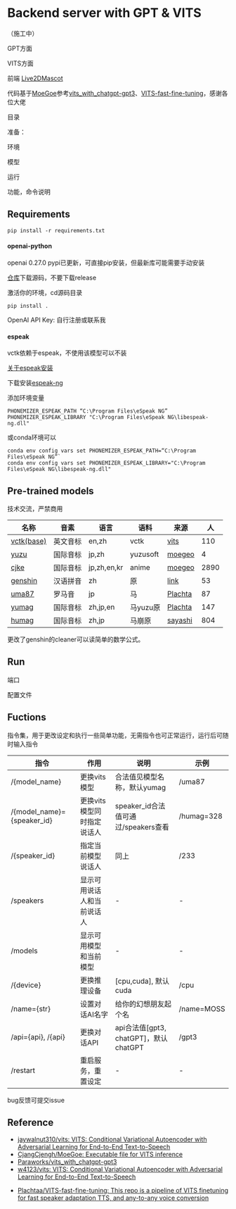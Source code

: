 # Backend server with GPT & VITS

（施工中）

GPT方面

VITS方面

前端 [Live2DMascot](https://github.com/Arkueid/Live2DMascot)

代码基于[MoeGoe](https://github.com/CjangCjengh/MoeGoe)参考[vits_with_chatgpt-gpt3](https://github.com/Paraworks/vits_with_chatgpt-gpt3)、[VITS-fast-fine-tuning](https://github.com/Plachtaa/VITS-fast-fine-tuning)，感谢各位大佬



目录

准备：

环境

模型

运行

功能，命令说明



## Requirements

```
pip install -r requirements.txt
```

#### openai-python

openai 0.27.0 pypi已更新，可直接pip安装，但最新库可能需要手动安装

[仓库](https://github.com/openai/openai-python)下载源码，不要下载release

激活你的环境，cd源码目录

```
pip install .
```

OpenAI API Key: 自行注册或联系我

#### espeak

vctk依赖于espeak，不使用该模型可以不装

[关于espeak安装](https://github.com/bootphon/phonemizer/issues/44)

下载安装[espeak-ng](https://github.com/espeak-ng/espeak-ng/releases)

添加环境变量

```
PHONEMIZER_ESPEAK_PATH “C:\Program Files\eSpeak NG”
PHONEMIZER_ESPEAK_LIBRARY "C:\Program Files\eSpeak NG\libespeak-ng.dll"
```

或conda环境可以

```
conda env config vars set PHONEMIZER_ESPEAK_PATH=“C:\Program Files\eSpeak NG”`
conda env config vars set PHONEMIZER_ESPEAK_LIBRARY="C:\Program Files\eSpeak NG\libespeak-ng.dll"
```

## Pre-trained models

技术交流，严禁商用

| 名称                                                         | 音素     | 语言        | 语料     | 来源                                                         | 人   |
| ------------------------------------------------------------ | -------- | ----------- | -------- | ------------------------------------------------------------ | ---- |
| [vctk(base)](https://drive.google.com/drive/folders/1ksarh-cJf3F5eKJjLVWY0X1j1qsQqiS2) | 英文音标 | en,zh       | vctk     | [vits](https://github.com/jaywalnut310/vits)                 | 110  |
| [yuzu](https://sjtueducn-my.sharepoint.com/:u:/g/personal/cjang_cjengh_sjtu_edu_cn/EQ0IKHchgzZAt0E6GryW17EBsIlIkmby6BcO9FtoODjwNQ?e=5uzWtj) | 国际音标 | jp,zh       | yuzusoft | [moegeo](https://github.com/CjangCjengh/TTSModels)           | 4    |
| [cjke](https://sjtueducn-my.sharepoint.com/:u:/g/personal/cjang_cjengh_sjtu_edu_cn/EfW8nGHBejxEisHhxVjq1v4BOxqT7YJ-p_pudTPEoDDxxw?e=O8DNrR) | 国际音标 | jp,zh,en,kr | anime    | [moegeo](https://github.com/CjangCjengh/TTSModels)           | 2890 |
| [genshin](https://huggingface.co/lrioxh/vits/blob/main/G_809000.pth) | 汉语拼音 | zh          | 原       | [link](http://nscc-gz.cn/)                                   | 53   |
| [uma87](https://huggingface.co/spaces/Plachta/VITS-Umamusume-voice-synthesizer/blob/main/pretrained_models/G_jp.pth) | 罗马音   | jp          | 马       | [Plachta](https://huggingface.co/spaces/Plachta/VITS-Umamusume-voice-synthesizer) | 87   |
| [yumag](https://huggingface.co/spaces/Plachta/VITS-Umamusume-voice-synthesizer/blob/main/pretrained_models/G_trilingual.pth) | 国际音标 | zh,jp,en    | 马yuzu原 | [Plachta](https://huggingface.co/spaces/Plachta/VITS-Umamusume-voice-synthesizer) | 147  |
| [humag](https://huggingface.co/spaces/Plachta/VITS-Umamusume-voice-synthesizer) | 国际音标 | zh,jp       | 马崩原   | [sayashi](https://huggingface.co/spaces/sayashi/vits-uma-genshin-honkai) | 804  |

更改了genshin的cleaner可以读简单的数学公式。

## Run

端口

配置文件

## Fuctions
指令集，用于更改设定和执行一些简单功能，无需指令也可正常运行，运行后可随时输入指令

| 指令                       | 作用                       | 说明                                  | 示例       |
| -------------------------- | -------------------------- | ------------------------------------- | ---------- |
| /{model_name}              | 更换vits模型               | 合法值见模型名称，默认yumag           | /uma87     |
| /{model_name}={speaker_id} | 更换vits模型同时指定说话人 | speaker_id合法值可通过/speakers查看   | /humag=328 |
| /{speaker_id}              | 指定当前模型说话人         | 同上                                  | /233       |
| /speakers                  | 显示可用说话人和当前说话人 | -                                     | -          |
| /models                    | 显示可用模型和当前模型     | -                                     | -          |
| /{device}                  | 更换推理设备               | [cpu,cuda], 默认cuda                  | /cpu       |
| /name={str}                | 设置对话AI名字             | 给你的幻想朋友起个名                  | /name=MOSS |
| /api={api}, /{api}         | 更换对话API                | api合法值[gpt3, chatGPT]，默认chatGPT | /gpt3      |
| /restart                   | 重启服务，重置设定         | -                                     | -          |



bug反馈可提交issue

## Reference
- [jaywalnut310/vits: VITS: Conditional Variational Autoencoder with Adversarial Learning for End-to-End Text-to-Speech](https://github.com/jaywalnut310/vits)
- [CjangCjengh/MoeGoe: Executable file for VITS inference](https://github.com/CjangCjengh/MoeGoe)
- [Paraworks/vits_with_chatgpt-gpt3](https://github.com/Paraworks/vits_with_chatgpt-gpt3)
- [w4123/vits: VITS: Conditional Variational Autoencoder with Adversarial Learning for End-to-End Text-to-Speech](https://github.com/w4123/vits)

+ [Plachtaa/VITS-fast-fine-tuning: This repo is a pipeline of VITS finetuning for fast speaker adaptation TTS, and any-to-any voice conversion](https://github.com/Plachtaa/VITS-fast-fine-tuning)
